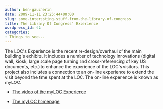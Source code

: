 ```yaml
---
author: ben-gaucherin
date: 2009-11-11 23:25:44+00:00
slug: some-interesting-stuff-from-the-library-of-congress
title: The Library Of Congress' Experience
wordpress_id: 42
categories:
- Things to see...
---
```


The LOC's Experience is the recent re-design/overhaul of the main building's exhibits.  It includes a number of technology innovations (digital wall, kiosk, large scale page turning and cross-referencing of key US documents, etc.) to enhance the experience of the LOC's visitors.  This project also includes a connection to an on-line experience to extend the visit beyond the time spent at the LOC.  The on-line experience is known as myLOC.

* [The video of the myLOC Experience](http://myloc.gov/demos/lce.aspx)

* [The myLOC homepage](http://myloc.gov/Pages/Default.aspx)

